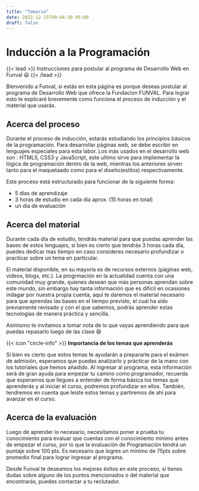 ```yaml
---
title: "Temario"
date: 2022-12-15T09:44:30-05:00
draft: false
---
```



# Inducción a la Programación

{{< lead >}}
Instrucciones para postular al programa de Desarrollo Web en Funval 😃
{{< /lead >}}

Bienvenido a Funval, si estás en esta página es porque deseas postular al programa de Desarrollo Web que ofrece la Fundacion FUNVAL. Para lograr esto te explicaré brevemente como funciona el proceso de inducción y el material que usarás.

## Acerca del proceso

Durante el proceso de inducción, estarás estudiando los principios básicos de la programación. Para desarrollar páginas web, se debe escribir en lenguajes
especiales para esta labor. Los más usados en el desarrollo web son : HTML5, CSS3 y JavaScript, este ultimo sirve para implementar
la lógica de programación dentro de la web, mientras los anteriores sirven tanto para el maquetaado como para el 
diseño(estilos) respectivamente.

Este proceso está estructurado para funcionar de la siguiente forma:

- 5 días de aprendizaje
- 3 horas de estudio en cada día aprox. (15 horas en total)
-  un día de evaluación

## Acerca del material

Durante cada día de estudio, tendrás material para que puedas aprender las bases de estos lenguajes, si bien es cierto que tendrás 3 horas cada día, puedes dedicar mas tiempo
en caso consideres necesario profundizar o practicar sobre un tema en particular.

El material disponible, en su mayoría es de recursos externos (páginas web, videos, blogs, etc.). La progrmación en la actualidad
cuenta con una comunidad muy grande, quienes desean que más personas aprendan sobre este mundo, sin embargo hay tanta información que es dificil en ocasiones indagar por nuestra propia cuenta,
aquí te daremos el material necesario para que aprendas las bases en el tiempo previsto, el cual ha sido previamente revisado y con el que sabemos, podrás aprender estas tecnologías de manera práctica
y sencilla.

Asimismo te invitamos a tomar nota de lo que vayas aprendiendo para que puedas repasarlo luego de las clase 😄

<div class="flex flex-col px-4 py-2 mb-8 text-base rounded-md bg-primary-100 dark:bg-primary-900">
  <div style="gap: 1rem;" class="flex items-center ltr:pr-3 rtl:pl-3 text-primary-400">
    <span>{{< icon "circle-info" >}}</span>
    <b>Importancia de los temas que aprenderás</b>
  </div>
  <span class="dark:text-neutral-300">

  Si bien es cierto que estos temas te ayudarán a prepararte para el exámen de admisión, esperamos que puedas analizarlo y prácticar de la mano con los tutoriales que hemos añadido. Al ingresar al programa, esta información será de gran ayuda para empezar tu camino como programador, recuerda que esperamos que llegues a entender de forma básica los temas que aprenderás y al iniciar el curso, podremos profundizar en ellos. También, tendremos en cuenta que leiste estos temas y partiremos de ahí para avanzar en el curso.
  </span>
</div>

## Acerca de la evaluación

Luego de aprender lo necesario, necesitamos poner a prueba tu conocimiento para evaluar que cuentas con el conocimiento minimo antes de empezar el curso,
por lo que la evaluación de Programación tendrá un puntaje sobre 100 pts. Es necesario que logres un mínimo de 75pts sobre promedio final para lograr ingresar al programa.

<!-- tendrá un puntaje de 50 pts sobre promedio final, y se enfoncará en teoría de lo aprendido. El resto de puntos será distribuido entre Excel (34 pts) y Typing (16 pts) podiendo obtener un total de 100pts. Es necesario que logres un mínimo de 80pts sobre promedio final para lograr ingresar al programa. -->


Desde Funval te deseamos los mejores éxitos en este proceso, si tienes dudas sobre alguno de los puntos mencionados o del material que encontrarás, puedes contactar a tu reclutador.


